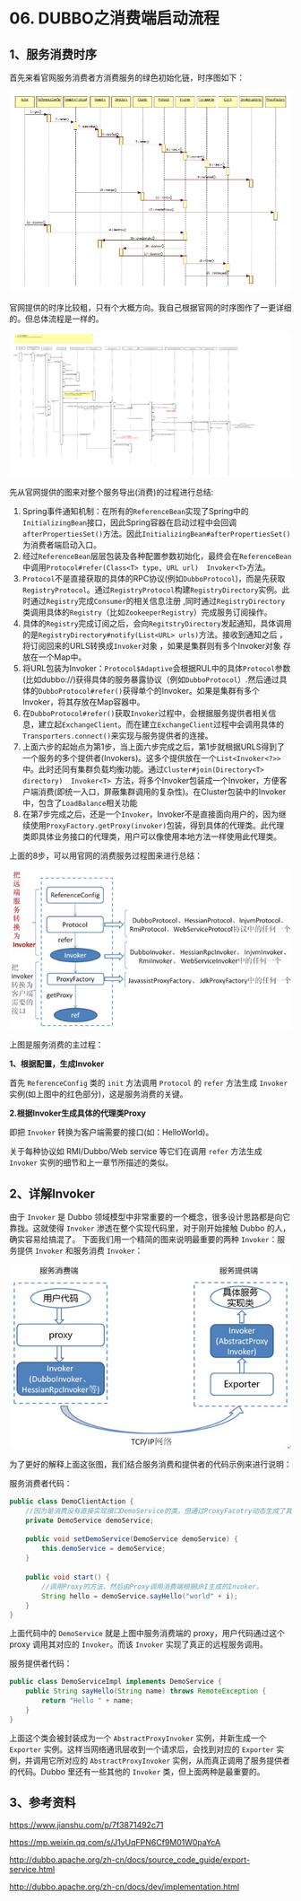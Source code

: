 # 06. DUBBO之消费端启动流程

## 1、服务消费时序

首先来看官网服务消费者方消费服务的绿色初始化链，时序图如下：

![1](./images/06/1.jpg)

官网提供的时序比较粗，只有个大概方向。我自己根据官网的时序图作了一更详细的。但总体流程是一样的。

![2](./images/05/2.png)

先从官网提供的图来对整个服务导出(消费)的过程进行总结:

1. Spring事件通知机制：在所有的`ReferenceBean`实现了Spring中的`InitializingBean`接口，因此Spring容器在启动过程中会回调`afterPropertiesSet()`方法。因此`InitializingBean#afterPropertiesSet() `为消费者端启动入口。
2. 经过`ReferenceBean`层层包装及各种配置参数初始化，最终会在`ReferenceBean`中调用`Protocol#refer(Class<T> type, URL url)  Invoker<T>`方法。
3. `Protocol`不是直接获取的具体的RPC协议(例如`DubboProtocol`)，而是先获取`RegistryProtocol`。通过`RegistryProtocol`构建`RegistryDirectory`实例。此时通过`Registry`完成`Consumer`的相关信息注册 ,同时通过`RegistryDirectory`类调用具体的`Registry`（比如`ZookeeperRegistry`）完成服务订阅操作。
4. 具体的`Registry`完成订阅之后，会向`RegitstryDirectory`发起通知，具体调用的是`RegistryDirectory#notify(List<URL> urls)`方法。接收到通知之后 ，将订阅回来的URLS转换成`Invoker`对象 ，如果是集群则有多个Invoker对象 存放在一个Map中。
5. 将URL包装为Invoker：`Protocol$Adaptive`会根据RUL中的具体`Protocol`参数(比如dubbo://)获得具体的服务暴露协议（例如`DubboProtocol`）.然后通过具体的`DubboProtocol#refer()`获得单个的Invoker。如果是集群有多个Invoker，将其存放在Map容器中。
6. 在`DubboProtocol#refer()`获取`Invoker`过程中，会根据服务提供者相关信息，建立起`ExchangeClient`。而在建立`ExchangeClient`过程中会调用具体的`Transporters.connect()`来实现与服务提供者的连接。
7. 上面六步的起始点为第1步，当上面六步完成之后，第1步就根据URLS得到了一个服务的多个提供者(Invokers)。这多个提供放在一个`List<Invoker<?>>`中。此时还同有集群负载均衡功能。通过`Cluster#join(Directory<T> directory)  Invoker<T> `方法，将多个Invoker包装成一个Invoker，方便客户端消费(即统一入口，屏蔽集群调用的复杂性)。在Cluster包装中的Invoker中，包含了`LoadBalance`相关功能
8. 在第7步完成之后，还是一个`Invoker`，Invoker不是直接面向用户的，因为继续使用`ProxyFactory.getProxy(invoker)`包装，得到具体的代理类。此代理类即具体业务接口的代理类，用户可以像使用本地方法一样使用此代理类。

上面的8步，可以用官网的消费服务过程图来进行总结：

![3](./images/06/3.jpg)

上图是服务消费的主过程：

**1、根据配置，生成Invoker**

首先 `ReferenceConfig` 类的 `init` 方法调用 `Protocol` 的 `refer` 方法生成 `Invoker` 实例(如上图中的红色部分)，这是服务消费的关键。

**2.根据Invoker生成具体的代理类Proxy**

即把 `Invoker` 转换为客户端需要的接口(如：HelloWorld)。

关于每种协议如 RMI/Dubbo/Web service 等它们在调用 `refer` 方法生成 `Invoker` 实例的细节和上一章节所描述的类似。

## 2、详解Invoker

由于 `Invoker` 是 Dubbo 领域模型中非常重要的一个概念，很多设计思路都是向它靠拢。这就使得 `Invoker` 渗透在整个实现代码里，对于刚开始接触 Dubbo 的人，确实容易给搞混了。 下面我们用一个精简的图来说明最重要的两种 `Invoker`：服务提供 `Invoker` 和服务消费 `Invoker`：

![4](./images/06/4.jpg)

为了更好的解释上面这张图，我们结合服务消费和提供者的代码示例来进行说明：

服务消费者代码：

```java
public class DemoClientAction {
 	//因为是消费没有直接实现接口DemoService的类，但通过ProxyFacotry动态生成了其实现类，在Dubbo中称这个实现类为Proxy。
    private DemoService demoService;
 
    public void setDemoService(DemoService demoService) {
        this.demoService = demoService;
    }
 
    public void start() {
        //调用Proxy的方法，然后由Proxy调用消费端根据URI生成的Invoker。
        String hello = demoService.sayHello("world" + i);
    }
}
```

上面代码中的 `DemoService` 就是上图中服务消费端的 proxy，用户代码通过这个 proxy 调用其对应的 `Invoker`。而该 `Invoker` 实现了真正的远程服务调用。

服务提供者代码：

```java
public class DemoServiceImpl implements DemoService {
    public String sayHello(String name) throws RemoteException {
        return "Hello " + name;
    }
}
```

上面这个类会被封装成为一个 `AbstractProxyInvoker` 实例，并新生成一个 `Exporter` 实例。这样当网络通讯层收到一个请求后，会找到对应的 `Exporter` 实例，并调用它所对应的 `AbstractProxyInvoker` 实例，从而真正调用了服务提供者的代码。Dubbo 里还有一些其他的 `Invoker` 类，但上面两种是最重要的。

## 3、参考资料

https://www.jianshu.com/p/7f3871492c71

https://mp.weixin.qq.com/s/J1yUqFPN6Cf9M01W0paYcA

http://dubbo.apache.org/zh-cn/docs/source_code_guide/export-service.html

 http://dubbo.apache.org/zh-cn/docs/dev/implementation.html 